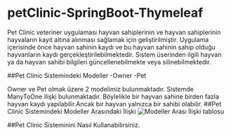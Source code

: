 # petClinic-SpringBoot-Thymeleaf
Pet Clinic veteriner uygulaması hayvan sahiplerinin ve hayvan sahiplerinin hayvaların kayıt altına alınması sağlamak için geliştirilmiştir. Uygulama içerisinde önce hayvan sahinin kaydı ve bu hayvan sahinin sahip olduğu hayvanların kaydı gerçekleştirilebilmektedir. Sistem üserinden ilgili hayvan ya da hayvan sahibi bilgileri güncellenebilmekte veya silinebilmektedir.

##Pet Clinic Sistemindeki Modeller
-Owner
-Pet

Owner ve Pet olmak üzere 2 modelimiz bulunmaktadır. Sistemde ManyToOne ilişki bulunmaktadır. Böylelikle bir hayvan sahine birden fazla hayvan kaydı yapılabilir.Ancak bir hayvan yalnızca bir sahibi olabilir.
##Pet Clinic Sistemindeki Modeller Arasındaki İlişki
![Modeller Arası İlişki tablosu](https://i.hizliresim.com/ptscsw0.png)

##Pet Clinic Sisteminini Nasıl Kullanabilirsiniz.


